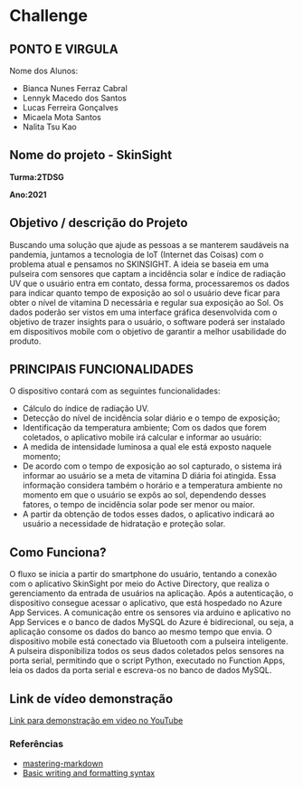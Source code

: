  # Challenge
 
 
 ## PONTO E VIRGULA
Nome dos Alunos:
- Bianca Nunes Ferraz Cabral
- Lennyk Macedo dos Santos
- Lucas Ferreira Gonçalves
- Micaela Mota Santos
- Nalita Tsu Kao


## Nome do projeto - SkinSight

**Turma:2TDSG**

**Ano:2021**

## Objetivo / descrição do Projeto

Buscando uma solução que ajude as pessoas a se manterem saudáveis na pandemia, juntamos a tecnologia de IoT (Internet das Coisas) com o problema atual e pensamos no SKINSIGHT. A ideia se baseia em uma pulseira com sensores que captam a incidência solar e índice de radiação UV que o usuário entra em contato, dessa forma, processaremos os dados para indicar quanto tempo de exposição ao sol o usuário deve ficar para obter o nível de vitamina D necessária e regular sua exposição ao Sol. Os dados poderão ser vistos em uma interface gráfica desenvolvida com o objetivo de trazer insights para o usuário, o software poderá ser instalado em dispositivos mobile com o objetivo de garantir a melhor usabilidade do produto.

## PRINCIPAIS FUNCIONALIDADES

O dispositivo contará com as seguintes funcionalidades:
- Cálculo do índice de radiação UV.
- Detecção do nível de incidência solar diário e o tempo de exposição;
- Identificação da temperatura ambiente;
Com os dados que forem coletados, o aplicativo mobile irá calcular e informar ao usuário:
- A medida de intensidade luminosa a qual ele está exposto naquele momento;
- De acordo com o tempo de exposição ao sol capturado, o sistema irá informar ao usuário se a meta de vitamina D diária foi atingida. Essa informação considera também o horário e a temperatura ambiente no momento em que o usuário se expôs ao sol, dependendo desses fatores, o tempo de incidência solar pode ser menor ou maior.
- A partir da obtenção de todos esses dados, o aplicativo indicará ao usuário a necessidade de hidratação e proteção solar.


## Como Funciona?

O fluxo se inicia a partir do smartphone do usuário, tentando a conexão com o aplicativo SkinSight por meio do Active Directory, que realiza o gerenciamento da entrada de usuários na aplicação. Após a autenticação, o dispositivo consegue acessar o aplicativo, que está hospedado no Azure App Services.
A comunicação entre os sensores via arduino e aplicativo no App Services e o banco de dados MySQL do Azure é bidirecional, ou seja, a aplicação consome os dados do banco ao mesmo tempo que envia.
O dispositivo mobile está conectado via Bluetooth com a pulseira inteligente. A pulseira disponibiliza todos os seus dados coletados pelos sensores na porta serial, permitindo que o script Python, executado no Function Apps, leia os dados da porta serial e escreva-os no banco de dados MySQL.
   

## Link de vídeo demonstração

[Link para demonstração em video no YouTube](https://youtu.be/jncwQjtEKkE)


### Referências 

* [mastering-markdown](https://guides.github.com/features/mastering-markdown/)
* [Basic writing and formatting syntax](https://docs.github.com/en/github/writing-on-github/getting-started-with-writing-and-formatting-on-github/basic-writing-and-formatting-syntax)
